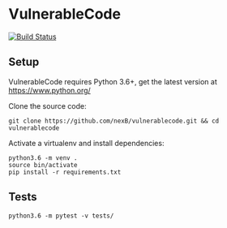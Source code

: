 # VulnerableCode

[![Build Status](https://travis-ci.org/nexB/vulnerablecode.svg?branch=develop)](https://travis-ci.org/nexB/vulnerablecode)

Setup
-----
VulnerableCode requires Python 3.6+, get the latest version at https://www.python.org/

Clone the source code:

```
git clone https://github.com/nexB/vulnerablecode.git && cd vulnerablecode
```

Activate a virtualenv and install dependencies:

```
python3.6 -m venv .
source bin/activate
pip install -r requirements.txt
```

Tests
-----

```
python3.6 -m pytest -v tests/
```

